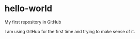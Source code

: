 hello-world
===========

My first repository in GitHub

I am using GitHub for the first time and trying to make sense of it.

